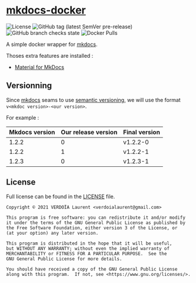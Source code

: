 # [mkdocs-docker](https://github.com/meuhlang/mkdocs-docker)

![License](https://img.shields.io/github/license/meuhlang/mkdocs-docker)
![GitHub tag (latest SemVer pre-release)](https://img.shields.io/github/v/tag/meuhlang/mkdocs-docker?include_prereleases)
![GitHub branch checks state](https://img.shields.io/github/checks-status/meuhlang/mkdocs-docker/main)
![Docker Pulls](https://img.shields.io/docker/pulls/lvjp/mkdocs)

A simple docker wrapper for [mkdocs](https://www.mkdocs.org/).

Thoses extra features are installed :

- [Material for MkDocs](https://squidfunk.github.io/mkdocs-material/)

## Versionning

Since [mkdocs](https://www.mkdocs.org/about/release-notes/) seams to use [semantic versioning](https://semver.org/),
we will use the format `v<mkdoc version>-<our version>`.

For example :

| Mkdocs version | Our release version | Final version |
|----------------|---------------------|---------------|
| 1.2.2          | 0                   | v1.2.2-0      |
| 1.2.2          | 1                   | v1.2.2-1      |
| 1.2.3          | 0                   | v1.2.3-1      |

## License

Full license can be found in the [LICENSE](LICENSE) file.

    Copyright © 2021 VERDOÏA Laurent <verdoialaurent@gmail.com>

    This program is free software: you can redistribute it and/or modify
    it under the terms of the GNU General Public License as published by
    the Free Software Foundation, either version 3 of the License, or
    (at your option) any later version.

    This program is distributed in the hope that it will be useful,
    but WITHOUT ANY WARRANTY; without even the implied warranty of
    MERCHANTABILITY or FITNESS FOR A PARTICULAR PURPOSE.  See the
    GNU General Public License for more details.

    You should have received a copy of the GNU General Public License
    along with this program.  If not, see <https://www.gnu.org/licenses/>.
